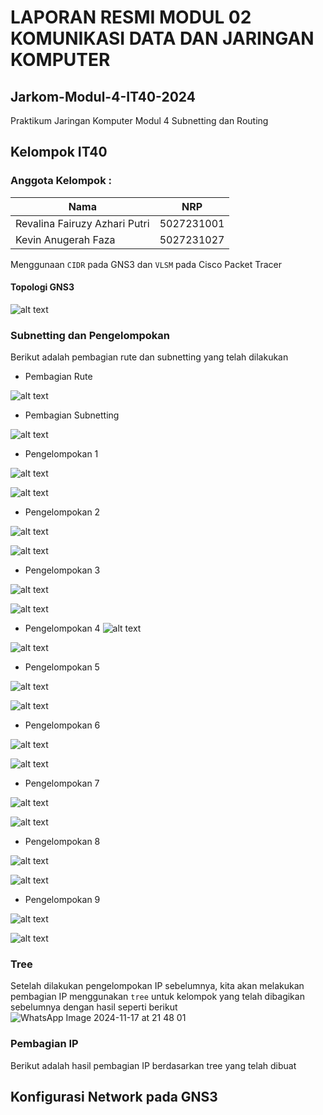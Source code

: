 # LAPORAN RESMI MODUL 02 KOMUNIKASI DATA DAN JARINGAN KOMPUTER

## Jarkom-Modul-4-IT40-2024
Praktikum Jaringan Komputer Modul 4
Subnetting dan Routing

## Kelompok IT40

### Anggota Kelompok :

| Nama                          | NRP        |
| ----------------------------- | ---------- |
| Revalina Fairuzy Azhari Putri | 5027231001 |
| Kevin Anugerah Faza           | 5027231027 |

Menggunaan `CIDR` pada GNS3 dan `VLSM` pada Cisco Packet Tracer

#### Topologi GNS3
![alt text](<Screenshot 2024-11-14 230434.png>)

### Subnetting dan Pengelompokan
Berikut adalah pembagian rute dan subnetting yang telah dilakukan
- Pembagian Rute

![alt text](image-9.png)

- Pembagian Subnetting

![alt text](<WhatsApp Image 2024-11-16 at 04.52.44.jpeg>)

- Pengelompokan 1

![alt text](image.png)

![alt text](<WhatsApp Image 2024-11-16 at 04.52.45.jpeg>)

- Pengelompokan 2

![alt text](image-1.png)

![alt text](<WhatsApp Image 2024-11-16 at 04.52.45 (1).jpeg>)

- Pengelompokan 3

![alt text](image-2.png)

![alt text](<WhatsApp Image 2024-11-16 at 04.52.43.jpeg>)

- Pengelompokan 4
![alt text](image-3.png)

![alt text](<WhatsApp Image 2024-11-16 at 04.52.44 (1).jpeg>)

- Pengelompokan 5

![alt text](image-4.png)

![alt text](<WhatsApp Image 2024-11-16 at 04.52.42.jpeg>)

- Pengelompokan 6

![alt text](image-5.png)

![alt text](<WhatsApp Image 2024-11-16 at 04.52.42 (1).jpeg>)

- Pengelompokan 7

![alt text](image-6.png)

![alt text](<WhatsApp Image 2024-11-16 at 04.52.42 (2).jpeg>)

- Pengelompokan 8

![alt text](image-7.png)

![alt text](<WhatsApp Image 2024-11-16 at 04.52.44-1.jpeg>)

- Pengelompokan 9

![alt text](image-8.png)

![alt text](<WhatsApp Image 2024-11-16 at 04.52.43 (1).jpeg>)

### Tree
Setelah dilakukan pengelompokan IP sebelumnya, kita akan melakukan pembagian IP menggunakan `tree` untuk kelompok yang telah dibagikan sebelumnya dengan hasil seperti berikut
![WhatsApp Image 2024-11-17 at 21 48 01](https://github.com/user-attachments/assets/9902380f-cacf-4781-82ec-416133cb7cbf)

### Pembagian IP
Berikut adalah hasil pembagian IP berdasarkan tree yang telah dibuat

## Konfigurasi Network pada GNS3
